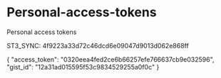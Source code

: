 # Personal-access-tokens
Personal access tokens

ST3_SYNC: 4f9223a33d72c46dcd6e09047d9013d062e868ff 

{
	"access_token": "0320eea4fed2ce6b66257efe766637cb9e032596",
	"gist_id": "12a31ad015595f53c9834529255a0f0c"
}




